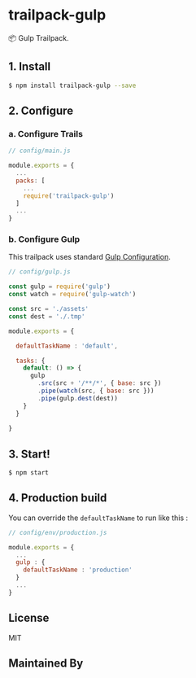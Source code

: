 # trailpack-gulp

:package: Gulp Trailpack.

## 1. Install
```sh
$ npm install trailpack-gulp --save
```

## 2. Configure

### a. Configure Trails
```js
// config/main.js

module.exports = {
  ...
  packs: [
    ...
    require('trailpack-gulp')
  ]
  ...
}
```
### b. Configure Gulp

This trailpack uses standard [Gulp Configuration](https://github.com/gulpjs/gulp/blob/master/docs/getting-started.md).

```js
// config/gulp.js

const gulp = require('gulp')
const watch = require('gulp-watch')

const src = './assets'
const dest = './.tmp'

module.exports = {

  defaultTaskName : 'default',

  tasks: {
    default: () => {
      gulp
        .src(src + '/**/*', { base: src })
        .pipe(watch(src, { base: src }))
        .pipe(gulp.dest(dest))
    }
  }
  
}
```

## 3. Start!

```sh
$ npm start
```
## 4. Production build
You can override the `defaultTaskName` to run like this : 

```js
// config/env/production.js

module.exports = {
  ...
  gulp : {
    defaultTaskName : 'production'
  }
  ...
}
```


## License
MIT

## Maintained By
